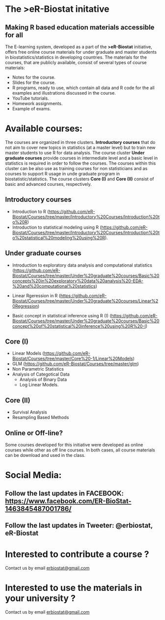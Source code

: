 # The >eR-Biostat initative
## Making R based education materials accessible for all

The E-learning system, developed as a part of the **>eR-Biostat**  initiative, offers free online course materials for under graduate and master students in biostatistics/statistics in developing countries. The materials for the courses, that are publicly available,  consist of several types of course materials: 
* Notes for the course.
* Slides for the course.
* R programs, ready to use, which contain all data and R code for the all examples and illustrations discussed in the course.
* YouTube tutorials.
* Homework assignments.
* Example of exams.

# Available courses:
The courses are organized in three clusters.  **Introductory courses** that do not aim to cover new topics in statistics (at a master level) but to train new master students to use R for data analysis. The course cluster **Under graduate courses** provide courses in intermediate level and a basic level in statistics is required  in order to follow the courses. The courses within this cluster can be also use as training courses  for non statisticians and as courses to support R usage in unde graduate program in biostatistic/statistics. The course clusters **Core (I)** and **Core (II)** consist of basic and advanced courses, respectively. 

## Introductory courses
* Introduction to R (https://github.com/eR-Biostat/Courses/tree/master/Introductory%20Courses/Introduction%20to%20R)
* Introduction to statistical modeling using R (https://github.com/eR-Biostat/Courses/tree/master/Introductory%20Courses/Introduction%20to%20statistical%20modeling%20using%20R).

## Under graduate courses
* Introduction to exploratory data analysis and computational statistics (https://github.com/eR-Biostat/Courses/tree/master/Under%20graduate%20courses/Basic%20concepts%20in%20exploratory%20data%20analysis%20-EDA-%20and%20computational%20statistics)

* Linear Rgeression in R (https://github.com/eR-Biostat/Courses/tree/master/Under%20graduate%20courses/Linear%20Regression)

* Basic concept in statistical inference using R (I) (https://github.com/eR-Biostat/Courses/tree/master/Under%20graduate%20courses/Basic%20concept%20of%20statistical%20inference%20using%20R%20-I)

## Core (I) 
* Linear Models (https://github.com/eR-Biostat/Courses/tree/master/Core%20-1/Linear%20Models)
* GLM (https://github.com/eR-Biostat/Courses/tree/master/glm)
* Non Parametric Statistics
* Analysis of Categotical Data
  + Analysis of Binary Data
  + Log Linear Models.
  
## Core (II) 
* Survival Analysis
* Resampling Based Methods


## Online or Off-line?
Some courses developed for this initiative were developed as online courses while other as off line courses.   In both cases, all course materials can be download and used in the class.

# Social Media:
## Follow the last updates in FACEBOOK: https://www.facebook.com/ER-BioStat-1463845487001786/
## Follow the last updates in Tweeter: @erbiostat, eR-Biostat

# Interested to contribute a course ?
Contact us by email erbiostat@gmail.com

# Interested to  use the materials in your university ?
Contact us by email erbiostat@gmail.com
  

